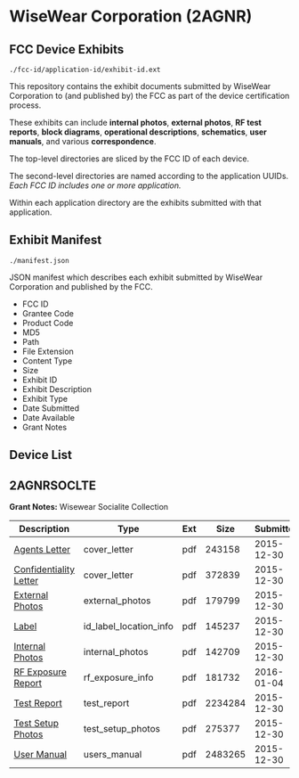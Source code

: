 # WiseWear Corporation (2AGNR)
## FCC Device Exhibits

```
./fcc-id/application-id/exhibit-id.ext
```

This repository contains the exhibit documents submitted by WiseWear Corporation to (and published by) the FCC as part of the device certification process.

These exhibits can include **internal photos**, **external photos**, **RF test reports**, **block diagrams**, **operational descriptions**, **schematics**, **user manuals**, and various **correspondence**.

The top-level directories are sliced by the FCC ID of each device.

The second-level directories are named according to the application UUIDs. *Each FCC ID includes one or more application.*

Within each application directory are the exhibits submitted with that application. 

## Exhibit Manifest

```
./manifest.json
```

JSON manifest which describes each exhibit submitted by WiseWear Corporation and published by the FCC.

- FCC ID
- Grantee Code
- Product Code
- MD5
- Path
- File Extension
- Content Type
- Size
- Exhibit ID
- Exhibit Description
- Exhibit Type
- Date Submitted
- Date Available
- Grant Notes

## Device List
## 2AGNRSOCLTE
**Grant Notes:** Wisewear Socialite Collection

| Description | Type | Ext | Size | Submitted | Available |
| ----------- | ---- | --- | ---- | --------- | --------- |
| [Agents Letter](2AGNRSOCLTE/80c5ff3f76ea308d7e9ca77e5c2f759e/2860535.pdf) | cover_letter | pdf | 243158 | 2015-12-30 | 2015-12-30 |
| [Confidentiality Letter](2AGNRSOCLTE/80c5ff3f76ea308d7e9ca77e5c2f759e/2860536.pdf) | cover_letter | pdf | 372839 | 2015-12-30 | 2015-12-30 |
| [External Photos](2AGNRSOCLTE/80c5ff3f76ea308d7e9ca77e5c2f759e/2860525.pdf) | external_photos | pdf | 179799 | 2015-12-30 | 2015-12-30 |
| [Label](2AGNRSOCLTE/80c5ff3f76ea308d7e9ca77e5c2f759e/2860524.pdf) | id_label_location_info | pdf | 145237 | 2015-12-30 | 2015-12-30 |
| [Internal Photos](2AGNRSOCLTE/80c5ff3f76ea308d7e9ca77e5c2f759e/2860531.pdf) | internal_photos | pdf | 142709 | 2015-12-30 | 2015-12-30 |
| [RF Exposure Report](2AGNRSOCLTE/80c5ff3f76ea308d7e9ca77e5c2f759e/2862360.pdf) | rf_exposure_info | pdf | 181732 | 2016-01-04 | 2015-12-30 |
| [Test Report](2AGNRSOCLTE/80c5ff3f76ea308d7e9ca77e5c2f759e/2860528.pdf) | test_report | pdf | 2234284 | 2015-12-30 | 2015-12-30 |
| [Test Setup Photos](2AGNRSOCLTE/80c5ff3f76ea308d7e9ca77e5c2f759e/2860529.pdf) | test_setup_photos | pdf | 275377 | 2015-12-30 | 2015-12-30 |
| [User Manual](2AGNRSOCLTE/80c5ff3f76ea308d7e9ca77e5c2f759e/2860530.pdf) | users_manual | pdf | 2483265 | 2015-12-30 | 2015-12-30 |
